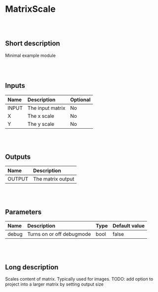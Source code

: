 # MatrixScale


<br><br>
## Short description

Minimal example module

<br><br>

## Inputs

|Name|Description|Optional|
|:----|:-----------|:-------|
|INPUT|The input matrix|No|
|X|The x scale|No|
|Y|The y scale|No|

<br><br>

## Outputs

|Name|Description|
|:----|:-----------|
|OUTPUT|The matrix output|

<br><br>

## Parameters

|Name|Description|Type|Default value|
|:----|:-----------|:----|:-------------|
|debug|Turns on or off debugmode|bool|false|

<br><br>
## Long description
Scales content of matrix. Typically used for images.
		TODO: add option to project into a larger matrix by setting output size